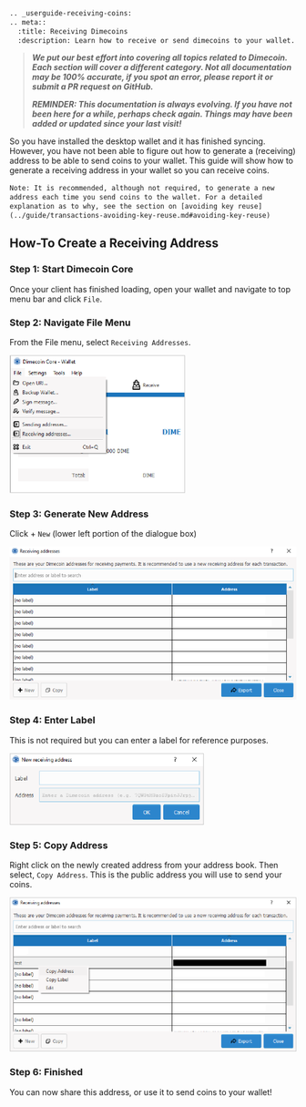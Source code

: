 ```{eval-rst}
.. _userguide-receiving-coins:
.. meta::
  :title: Receiving Dimecoins
  :description: Learn how to receive or send dimecoins to your wallet.
```

> ***We put our best effort into covering all topics related to Dimecoin. Each section will cover a different category. Not all documentation may be 100% accurate, if you spot an error, please report it or submit a PR request on GitHub.***
>
> ***REMINDER: This documentation is always evolving. If you have not been here for a while, perhaps check again. Things may have been added or updated since your last visit!***

So you have installed the desktop wallet and it has finished syncing. However, you have not been able to figure out how to generate a (receiving) address to be able to send coins to your wallet. This guide will show how to generate a receiving address in your wallet so you can receive coins.

```{note}
Note: It is recommended, although not required, to generate a new address each time you send coins to the wallet. For a detailed explanation as to why, see the section on [avoiding key reuse](../guide/transactions-avoiding-key-reuse.md#avoiding-key-reuse)
```

## How-To Create a Receiving Address

### Step 1: Start Dimecoin Core

Once your client has finished loading, open your wallet and navigate to top menu bar and click `File`.

### Step 2: Navigate File Menu

From the File menu, select `Receiving Addresses`.

![Receiving Address](../../img/dev/receiving-address.png)

### Step 3: Generate New Address

Click + `New` (lower left portion of the dialogue box)

![Receiving Address Menu](../../img/dev/receiving-address-menu.png)

### Step 4: Enter Label

This is not required but you can enter a label for reference purposes.

![Address Label](../../img/dev/address-label.png)

### Step 5: Copy Address

Right click on the newly created address from your address book. Then select, `Copy Address`. This is the public address you will use to send your coins.

![Copy Address](../../img/dev/copy-address.png)

### Step 6: Finished

You can now share this address, or use it to send coins to your wallet!
